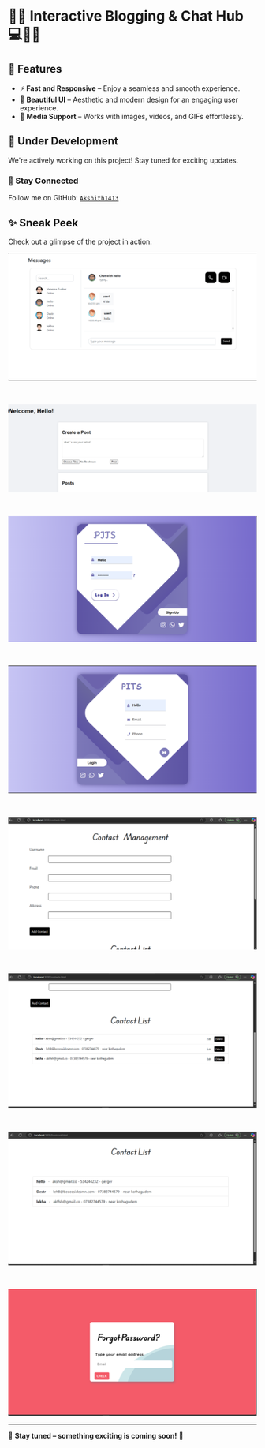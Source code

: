# 🚀✨ Interactive Blogging & Chat Hub 💻🌟🎉

## 🌟 Features  
- ⚡ **Fast and Responsive** – Enjoy a seamless and smooth experience.  
- 🎨 **Beautiful UI** – Aesthetic and modern design for an engaging user experience.  
- 📸 **Media Support** – Works with images, videos, and GIFs effortlessly.  

## 🚧 Under Development  
We're actively working on this project! Stay tuned for exciting updates.  

### 🔔 Stay Connected  
Follow me on GitHub: [`Akshith1413`](https://github.com/Akshith1413)  

## ✨ Sneak Peek  
Check out a glimpse of the project in action:  

![App Screenshot](pics/Screenshot.png)  

&nbsp;  

![App Screenshot](pics/Screenshot1.png)  

&nbsp;  

![App Screenshot](pics/Screenshot2.png)  

&nbsp;  

![App Screenshot](pics/Screenshot3.png)  

&nbsp;  

![App Screenshot](pics/Screenshot4.png)  

&nbsp;  

![App Screenshot](pics/Screenshot5.png)  

&nbsp;  

![App Screenshot](pics/Screenshot6.png)  

&nbsp;  

![App Screenshot](pics/Screenshot7.png)  

---

📢 **Stay tuned – something exciting is coming soon!** 🚀  
